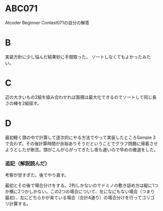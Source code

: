 # ABC071
Atcoder Beginner Contest071の自分の解答

# B
実装方針に少し悩んだ結果妙に手間取った。
ソートしなくてもよかったみたい。

# C
辺の大きいもの2組を組み合わせれば面積は最大化できるのでソートして同じ長さの棒を2組探す。

# D
最初軽く頭の中で計算して逐次的にやる方法でやって実装したところSample 3で合わず。その後計算時間が余裕ありそうだということでグラフ問題に帰着させようとしたが断念。頭がこんがらがってきたし夜も遅いので早めの撤退をした。

### 追記（解説読んだ）
考察が甘すぎた。後でやり直す。

最初とその後で場合分けをする。2列しかないのでドミノの敷き詰め方は縦に1つか横に2つかしかない。この2つの場合について、左になにもない場合（つまり最初）、左にどちらかが来ている場合（合計4通り）の場合分けを行ってゴリゴリ計算する。